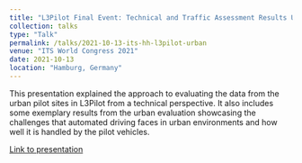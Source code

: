 ```yaml
---
title: "L3Pilot Final Event: Technical and Traffic Assessment Results Urban ADF"
collection: talks
type: "Talk"
permalink: /talks/2021-10-13-its-hh-l3pilot-urban
venue: "ITS World Congress 2021"
date: 2021-10-13
location: "Hamburg, Germany"
---
```


This presentation explained the approach to evaluating the data from the urban pilot sites in L3Pilot from a technical perspective.
It also includes some exemplary results from the urban evaluation showcasing the challenges that automated driving faces in urban environments and how well it is handled by the pilot vehicles.

[Link to presentation](https://l3pilot.eu/fileadmin/user_upload/Downloads/Final_Event/13102021/L3Pilot_Final_Event_presentation_12_Hiller_Weber_20211013.pdf)
